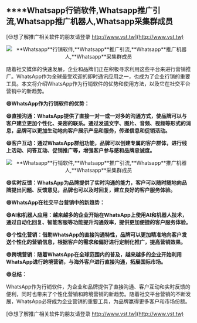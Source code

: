 ## ****Whatsapp**行销软件,**Whatsapp**推广引流,**Whatsapp**推广机器人,**Whatsapp**采集群成员**

[😍想了解推广相关软件的朋友请登录 http://www.vst.tw](http://www.vst.tw)

 <center><img src="https://vst.tw/MP4/tuiguang/png/3.png" alt="**Whatsapp**行销软件,**Whatsapp**推广引流,**Whatsapp**推广机器人,**Whatsapp**采集群成员"></center>

随着社交媒体的快速发展，企业和品牌们正在积极寻求利用这些平台来进行营销推广。WhatsApp作为全球最受欢迎的即时通讯应用之一，也成为了企业行销的重要工具。本文将介绍WhatsApp作为行销软件的优势和使用方法，以及它在社交平台营销中的新趋势。

**😄WhatsApp作为行销软件的优势：**

**😄直接沟通：WhatsApp提供了直接一对一或一对多的沟通方式，使品牌可以与客户建立更加个性化、亲密的联系。通过发送文字、图片、音频、视频等形式的消息，品牌可以更加生动地向客户展示产品和服务，传递信息和促销活动。**

**😄客户互动：通过WhatsApp群组功能，品牌可以创建专属的客户群体，进行线上活动、问答互动、促销推广等，增强客户参与感和品牌忠诚度。**

 <center><img src="https://vst.tw/MP4/tuiguang/png/0.png" alt="**Whatsapp**行销软件,**Whatsapp**推广引流,**Whatsapp**推广机器人,**Whatsapp**采集群成员"></center>

**😄实时反馈：WhatsApp为品牌提供了实时沟通的能力，客户可以随时随地向品牌提出问题、反馈意见，品牌也可以及时回复，建立良好的客户服务体验。**

**😄WhatsApp在社交平台营销中的新趋势：**

**😄AI和机器人应用：越来越多的企业开始在WhatsApp上使用AI和机器人技术，通过自动化回复、智能客服等功能提升沟通效率，提供更加便捷的客户服务体验。**

**😄个性化营销：借助WhatsApp的直接沟通特性，品牌可以更加精准地向客户发送个性化的营销信息，根据客户的需求和偏好进行定制化推广，提高营销效果。**

**😄跨境营销：随着WhatsApp在全球范围内的普及，越来越多的企业开始利用WhatsApp进行跨境营销，与海外客户进行直接沟通，拓展国际市场。**

**😄总结：**

WhatsApp作为行销软件，为企业和品牌提供了直接沟通、客户互动和实时反馈的便利，同时也带来了个性化营销和跨境营销的新趋势。随着社交平台营销的不断发展，WhatsApp必将成为企业营销的重要工具，为品牌赢得更多客户和市场份额。

[😍想了解推广相关软件的朋友请登录 http://www.vst.tw](http://www.vst.tw)




